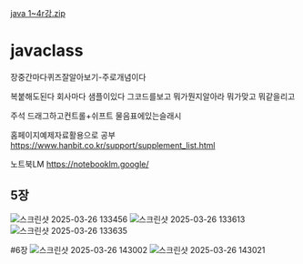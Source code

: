 [java 1~4r강.zip](https://github.com/user-attachments/files/19460372/java.1.4r.zip)
# javaclass

장중간마다퀴즈잘알아보기-주로개념이다

복붙해도된다 회사마다 샘플이있다
그코드를보고 뭐가뭔지알아라 뭐가맞고 뭐같을리고

주석 드래그하고컨트롤+쉬프트 물음표에있는슬래시

홈페이지예제자료활용으로 공부
https://www.hanbit.co.kr/support/supplement_list.html

노트북LM
https://notebooklm.google/

## 5장 
![스크린샷 2025-03-26 133456](https://github.com/user-attachments/assets/4574c29b-3a73-426f-9b19-90d8a9c32119)
![스크린샷 2025-03-26 133613](https://github.com/user-attachments/assets/9b144f7f-5687-4e1c-b9d2-449ed051f26b)
![스크린샷 2025-03-26 133635](https://github.com/user-attachments/assets/af98e894-143c-4971-8ed1-3770df3f0d5d)

#6장
![스크린샷 2025-03-26 143002](https://github.com/user-attachments/assets/d966f69b-8a48-4d9b-8c98-bda2f5afb547)
![스크린샷 2025-03-26 143021](https://github.com/user-attachments/assets/1d2eb059-8280-492c-8783-689e1ae4048e)
